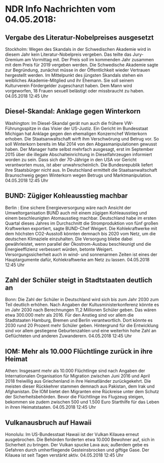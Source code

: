 # NDR Info Nachrichten vom 04.05.2018:


## Vergabe des Literatur-Nobelpreises ausgesetzt
Stockholm: Wegen des Skandals in der Schwedischen Akademie wird in diesem Jahr kein Literatur-Nobelpreis vergeben. Das teilte das Jury-Gremium am Vormittag mit. Der Preis soll im kommenden Jahr zusammen mit dem Preis für 2019 vergeben werden. Die Schwedische Akademie sagte zur Begründung, zunächst müsse in der Öffentlichkeit wieder Vertrauen hergestellt werden. Im Mittelpunkt des jüngsten Skandals stehen ein weibliches Akademie-Mitglied und ihr Ehemann. Sie soll seinem Kulturverein Fördergelder zugeschanzt haben. Dem Mann wird vorgeworfen, 18 Frauen sexuell belästigt oder missbraucht zu haben. 04.05.2018 12:45 Uhr 

## Diesel-Skandal: Anklage gegen Winterkorn
Washington: Im Diesel-Skandal gerät nun auch die frühere VW-Führungsspitze in das Visier der US-Justiz. Ein Gericht im Bundesstaat Michigan hat Anklage gegen den ehemaligen Konzernchef Winterkorn erhoben. Die Staatsanwaltschaft wirft ihm Verschwörung und Betrug vor. So soll Winterkorn bereits im Mai 2014 von den Abgasmanipulationen gewusst haben. Der Manager hatte selbst mehrfach ausgesagt, erst im September 2015 über die illegale Abschalteinrichtung in Dieselfahrzeugen informiert worden zu sein. Dass sich der 70-Jährige in den USA vor Gericht verantworten muss, ist aber unwahrscheinlich. Die Bundesrepublik liefert ihre Staatsbürger nicht aus. In Deutschland ermittelt die Staatsanwaltschaft Braunschweig gegen Winterkorn wegen Betrugs und Marktmanipulation. 04.05.2018 12:45 Uhr 

## BUND: Zügiger Kohleausstieg machbar
Berlin : Eine sichere Energieversorgung wäre nach Ansicht der Umweltorganisation BUND auch mit einem zügigen Kohleausstieg und einem beschleunigten Atomausstieg machbar. Deutschland habe im ersten Quartal dieses Jahres im Durchschnitt die Stromproduktion von fünf großen Kraftwerken exportiert, sagte BUND-Chef Weigert. Die Kohlekraftwerke mit dem höchsten CO2-Ausstoß könnten demnach bis 2020 vom Netz, um die deutschen Klimaziele einzuhalten. Die Versorgung bliebe dabei gewährleistet, wenn parallel  der Ökostrom-Ausbau beschleunigt und die Energieeffizienz verbessert würden, betonte Weigert. Versorgungssicherheit auch in wind- und sonnenarmen Zeiten ist eines der Hauptargumente dafür, Kohlekraftwerke am Netz zu lassen. 04.05.2018 12:45 Uhr 

## Zahl der Schüler steigt in Stadtstaaten deutlich an
Bonn:	Die Zahl der Schüler in Deutschland wird sich bis zum Jahr 2030 zum Teil deutlich erhöhen. Nach Angaben der Kultusministerkonferenz könnte es im Jahr 2030 nach Berechnungen 11,2 Millionen Schüler geben. Das wären etwa 300.000 mehr als 2016. Für den Anstieg sind vor allem die Stadtstaaten Hamburg, Bremen und Berlin verantwortlich. Dort könnte es 2030 rund 20 Prozent mehr Schüler geben. Hintergrund für die Entwicklung sind vor allem gestiegene Geburtenzahlen und eine weiterhin hohe Zahl an Geflüchteten und anderen Zuwanderern. 04.05.2018 12:45 Uhr 

## IOM: Mehr als 10.000 Flüchtlinge zurück in ihre Heimat
Athen:    Insgesamt mehr als 10.000 Flüchtlinge sind nach Angaben der Internationalen Organisation für Migration zwischen Juni 2016 und April 2018 freiwillig aus Griechenland in ihre Heimatländer zurückgekehrt. Die meisten dieser Rückkehrer stammen demnach aus Pakistan, dem Irak und Afghanistan. Die IOM bietet den Migranten eine Rückreise unter dem Schutz der Sicherheitsbehörden. Bevor die Flüchtlinge ins Flugzeug steigen, bekommen sie zudem zwischen 500 und 1.500 Euro Starthilfe für das Leben in ihren Heimatstaaten. 04.05.2018 12:45 Uhr 

## Vulkanausbruch auf Hawaii
Honolulu: 	Im US-Bundesstaat Hawaii ist der Vulkan Kilauea erneut ausgebrochen. Die Behörden forderten etwa 10.000 Bewohner auf, sich in Sicherheit zu bringen. Der Vulkan spucke Lava aus; außerdem gebe es Gefahren durch umherfliegende Gesteinsbrocken und giftige Gase. Der Kilauea ist seit Tagen verstärkt aktiv. 04.05.2018 12:45 Uhr 
